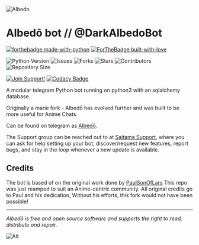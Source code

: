 ![Albedo](https://telegra.ph/file/104bc33aa49969952c611.jpg)
# Albedō bot // @DarkAlbedoBot

[![forthebadge made-with-python](http://ForTheBadge.com/images/badges/made-with-python.svg)](https://www.python.org/)
[![ForTheBadge built-with-love](http://ForTheBadge.com/images/badges/built-with-love.svg)](https://GitHub.com/Dank-del/)</br>


![Python Version](https://img.shields.io/badge/python-3.8-green?style=for-the-badge&logo=appveyor)
![Issues](https://img.shields.io/github/issues/Rachit-Pal/nekorobot-3?style=for-the-badge&logo=appveyor)
![Forks](https://img.shields.io/github/forks/Rachit-Pal/nekorobot-3?style=for-the-badge&logo=appveyor)
![Stars](https://img.shields.io/github/stars/Rachit-Pal/nekorobot-3?style=for-the-badge&logo=appveyor)
![Contributors](https://img.shields.io/github/contributors/Rachit-Pal/nekorobot-3?style=for-the-badge&logo=appveyor)
![Repository Size](https://img.shields.io/github/repo-size/Rachit-Pal/nekorobot-3?style=for-the-badge&logo=appveyor)</br>


[![Join Support!](https://img.shields.io/badge/Support%20Chat-Saitama%20Support-red)](https://t.me/SaitamaBotSupport)
[![Codacy Badge](https://app.codacy.com/project/badge/Grade/cfb691a93a064d9ea753ef2b5fccf797)](https://www.codacy.com/manual/Dank-del/EnterpriseALRobot?utm_source=github.com&amp;utm_medium=referral&amp;utm_content=Dank-del/EnterpriseALRobot&amp;utm_campaign=Badge_Grade)


A modular telegram Python bot running on python3 with an sqlalchemy database.

Originally a marie fork - Albedō has evolved further and was built to be more useful for Anime Chats.

Can be found on telegram as [Albedō](https://t.me/DarkAlbedoBot).

The Support group can be reached out to at [Saitama Support](https://t.me/SaitamaBotSupport), where you can ask for help setting up your bot, discover/request new features, report bugs, and stay in the loop whenever a new update is available.


## Credits
The bot is based of on the original work done by [PaulSonOfLars](https://github.com/PaulSonOfLars)
This repo was just reamped to suit an Anime-centric community. All original credits go to Paul and his dedication, Without his efforts, this fork would not have been possible!

-------------------------------------------------------------------------------------


*Albedō is free and open source software and supports the right to read, distribute and repair.*


![Alt](https://repobeats.axiom.co/api/embed/d2897eb81239aab92e1394b6d833b19c8dbac24c.svg "Repobeats analytics image")
